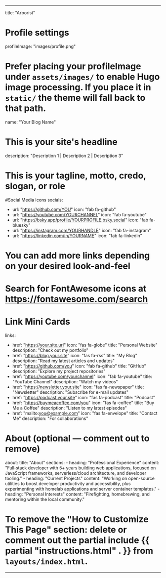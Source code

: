 ---
title: "Arborist"
# Profile settings
profileImage: "images/profile.png"
# Prefer placing your profileImage under `assets/images/` to enable Hugo image processing. If you place it in `static/` the theme will fall back to that path.
name: "Your Blog Name"
# This is your site's headline
description: "Description 1 | Description 2 | Description 3"
# This is your tagline, motto, credo, slogan, or role

#Social Media Icons
socials:
  - url: "https://github.com/YOU"
    icon: "fab fa-github"
  - url: "https://youtube.com/YOURCHANNEL"
    icon: "fab fa-youtube"
  - url: "https://bsky.app/profile/YOURPROFILE.bsky.social"
    icon: "fab fa-bluesky"
  - url: "https://instagram.com/YOURHANDLE"
    icon: "fab fa-instagram"
  - url: "https://linkedin.com/in/YOURNAME"
    icon: "fab fa-linkedin"
# You can add more links depending on your desired look-and-feel
# Search for FontAwesome icons at https://fontawesome.com/search

# Link Mini Cards
links:
  - href: "https://your.site.url"
    icon: "fas fa-globe"
    title: "Personal Website"
    description: "Check out my portfolio"
  - href: "https://blog.your.site"
    icon: "fas fa-rss"
    title: "My Blog"
    description: "Read my latest articles and updates"
  - href: "https://github.com/you"
    icon: "fab fa-github"
    title: "GitHub"
    description: "Explore my project repositories"
  - href: "https://youtube.com/yourchannel"
    icon: "fab fa-youtube"
    title: "YouTube Channel"
    description: "Watch my videos"
  - href: "https://newsletter.your.site"
    icon: "fas fa-newspaper"
    title: "Newsletter"
    description: "Subscribe for e-mail updates"
  - href: "https://podcast.your.site"
    icon: "fas fa-podcast"
    title: "Podcast"
  - href: "https://buymeacoffee.com/you"
    icon: "fas fa-coffee"
    title: "Buy Me a Coffee"
    description: "Listen to my latest episodes"
  - href: "mailto:you@example.com"
    icon: "fas fa-envelope"
    title: "Contact Me"
    description: "For collaborations"

# About (optional — comment out to remove)
about:
  title: "About"
  sections:
    - heading: "Professional Experience"
      content: "Full‑stack developer with 5+ years building web applications, focused on JavaScript frameworks, serverless/cloud architecture, and developer tooling."
    - heading: "Current Projects"
      content: "Working on open-source utilities to boost developer productivity and accessibility, plus experimenting with homelab applications and server container templates."
    - heading: "Personal Interests"
      content: "Firefighting, homebrewing, and mentoring within the local community."

# To remove the "How to Customize This Page" section: delete or comment out the partial include {{ partial "instructions.html" . }} from `layouts/index.html`.
----
